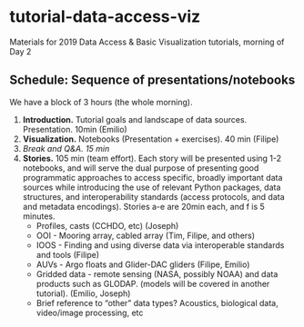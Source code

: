 # tutorial-data-access-viz
Materials for 2019 Data Access &amp; Basic Visualization tutorials, morning of Day 2

## Schedule: Sequence of presentations/notebooks

We have a block of 3 hours (the whole morning).
1. **Introduction.** Tutorial goals and landscape of data sources. Presentation. 10min (Emilio)
2. **Visualization.** Notebooks (Presentation + exercises). 40 min (Filipe)
3. *Break and Q&A. 15 min*
4. **Stories.** 105 min (team effort). Each story will be presented using 1-2 notebooks, and will serve the dual purpose of presenting good programmatic approaches to access specific, broadly important data sources while introducing the use of relevant Python packages, data structures, and interoperability standards (access protocols, and data and metadata encodings). Stories a-e are 20min each, and f is 5 minutes.
    - Profiles, casts (CCHDO, etc) (Joseph)
    - OOI - Mooring array, cabled array (Tim, Filipe, and others)
    - IOOS - Finding and using diverse data via interoperable standards and tools  (Filipe)
    - AUVs - Argo floats and Glider-DAC gliders (Filipe, Emilio)
    - Gridded data - remote sensing (NASA, possibly NOAA) and data products such as GLODAP. (models will be covered in another tutorial). (Emilio, Joseph)
    - Brief reference to “other” data types? Acoustics, biological data, video/image processing, etc

